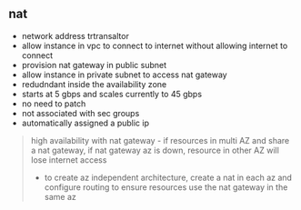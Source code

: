 ## nat

* network address trtransaltor
* allow instance in vpc to connect to internet without allowing internet to connect
* provision nat gateway in public subnet
* allow instance in private subnet to access nat gateway
* redudndant inside the availability zone
* starts at 5 gbps and scales currently to 45 gbps
* no need to patch
* not associated with sec groups
* automatically assigned a public ip

> high availability with nat gateway  - if resources in multi AZ and share a nat gateway, if nat gateway az is down, resource in other AZ will lose internet access
>
> * to create az independent architecture, create a nat in each az and configure routing to ensure resources use the nat gateway in the same az